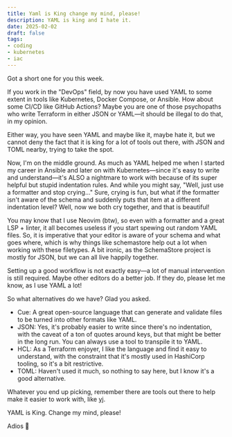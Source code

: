 ```yaml
---
title: Yaml is King change my mind, please!
description: YAML is king and I hate it.
date: 2025-02-02
draft: false 
tags: 
- coding
- kubernetes
- iac
---
```


Got a short one for you this week.

If you work in the "DevOps" field, by now you have used YAML to some extent in tools like Kubernetes, Docker Compose, or Ansible. How about some CI/CD like GitHub Actions? Maybe you are one of those psychopaths who write Terraform in either JSON or YAML—it should be illegal to do that, in my opinion.

Either way, you have seen YAML and maybe like it, maybe hate it, but we cannot deny the fact that it is king for a lot of tools out there, with JSON and TOML nearby, trying to take the spot.

Now, I'm on the middle ground. As much as YAML helped me when I started my career in Ansible and later on with Kubernetes—since it's easy to write and understand—it's ALSO a nightmare to work with because of its super helpful but stupid indentation rules. And while you might say, "Well, just use a formatter and stop crying..." Sure, crying is fun, but what if the formatter isn't aware of the schema and suddenly puts that item at a different indentation level? Well, now we both cry together, and that is beautiful!

You may know that I use Neovim (btw), so even with a formatter and a great LSP + linter, it all becomes useless if you start spewing out random YAML files. So, it is imperative that your editor is aware of your schema and what goes where, which is why things like schemastore help out a lot when working with these filetypes. A bit ironic, as the SchemaStore project is mostly for JSON, but we can all live happily together.

Setting up a good workflow is not exactly easy—a lot of manual intervention is still required. Maybe other editors do a better job. If they do, please let me know, as I use YAML a lot!

So what alternatives do we have? Glad you asked.

- Cue: A great open-source language that can generate and validate files to be turned into other formats like YAML.
- JSON: Yes, it's probably easier to write since there's no indentation, with the caveat of a ton of quotes around keys, but that might be better in the long run. You can always use a tool to transpile it to YAML.
- HCL: As a Terraform enjoyer, I like the language and find it easy to understand, with the constraint that it's mostly used in HashiCorp tooling, so it's a bit restrictive.
- TOML: Haven't used it much, so nothing to say here, but I know it's a good alternative.

Whatever you end up picking, remember there are tools out there to help make it easier to work with, like [yj](https://github.com/sclevine/yj).

YAML is King. Change my mind, please!

Adios 👋